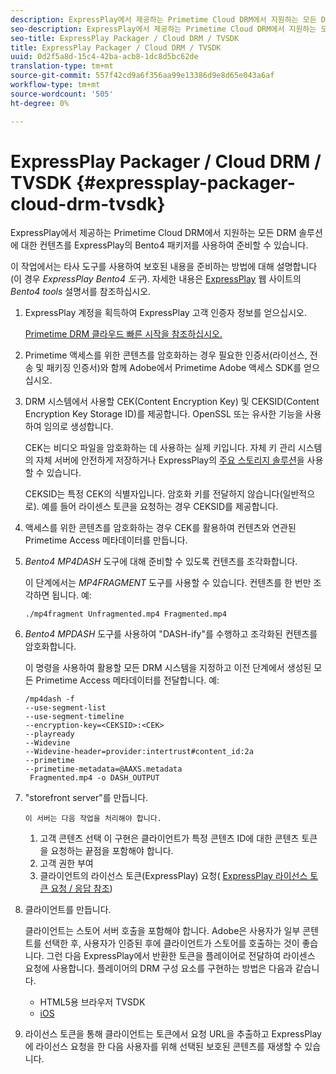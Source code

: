 ```yaml
---
description: ExpressPlay에서 제공하는 Primetime Cloud DRM에서 지원하는 모든 DRM 솔루션에 대한 컨텐츠를 ExpressPlay의 Bento4 패키저를 사용하여 준비할 수 있습니다.
seo-description: ExpressPlay에서 제공하는 Primetime Cloud DRM에서 지원하는 모든 DRM 솔루션에 대한 컨텐츠를 ExpressPlay의 Bento4 패키저를 사용하여 준비할 수 있습니다.
seo-title: ExpressPlay Packager / Cloud DRM / TVSDK
title: ExpressPlay Packager / Cloud DRM / TVSDK
uuid: 0d2f5a8d-15c4-42ba-acb8-1dc8d5bc62de
translation-type: tm+mt
source-git-commit: 557f42cd9a6f356aa99e13386d9e8d65e043a6af
workflow-type: tm+mt
source-wordcount: '505'
ht-degree: 0%

---
```



# ExpressPlay Packager / Cloud DRM / TVSDK {#expressplay-packager-cloud-drm-tvsdk}

ExpressPlay에서 제공하는 Primetime Cloud DRM에서 지원하는 모든 DRM 솔루션에 대한 컨텐츠를 ExpressPlay의 Bento4 패키저를 사용하여 준비할 수 있습니다.

이 작업에서는 타사 도구를 사용하여 보호된 내용을 준비하는 방법에 대해 설명합니다(이 경우 *ExpressPlay Bento4 도구*). 자세한 내용은 [ExpressPlay](https://www.expressplay.com/developer/) 웹 사이트의 *Bento4 tools* 설명서를 참조하십시오.
1. ExpressPlay 계정을 획득하여 ExpressPlay 고객 인증자 정보를 얻으십시오.

   [Primetime DRM 클라우드 빠른 시작을 참조하십시오.](../../quick-start/quick-overview.md)
1. Primetime 액세스를 위한 콘텐츠를 암호화하는 경우 필요한 인증서(라이선스, 전송 및 패키징 인증서)와 함께 Adobe에서 Primetime Adobe 액세스 SDK를 얻으십시오.
1. DRM 시스템에서 사용할 CEK(Content Encryption Key) 및 CEKSID(Content Encryption Key Storage ID)를 제공합니다. OpenSSL 또는 유사한 기능을 사용하여 임의로 생성합니다.

   CEK는 비디오 파일을 암호화하는 데 사용하는 실제 키입니다. 자체 키 관리 시스템의 자체 서버에 안전하게 저장하거나 ExpressPlay의 [주요 스토리지 솔루션](https://www.expressplay.com/developer/key-storage/)을 사용할 수 있습니다.

   CEKSID는 특정 CEK의 식별자입니다. 암호화 키를 전달하지 않습니다(일반적으로). 예를 들어 라이센스 토큰을 요청하는 경우 CEKSID를 제공합니다.

1. 액세스를 위한 콘텐츠를 암호화하는 경우 CEK를 활용하여 컨텐츠와 연관된 Primetime Access 메타데이터를 만듭니다.

1. *Bento4 MP4DASH* 도구에 대해 준비할 수 있도록 컨텐츠를 조각화합니다.

   이 단계에서는 *MP4FRAGMENT* 도구를 사용할 수 있습니다. 컨텐츠를 한 번만 조각하면 됩니다. 예:

   ```
   ./mp4fragment Unfragmented.mp4 Fragmented.mp4
   ```

1. *Bento4 MPDASH* 도구를 사용하여 &quot;DASH-ify&quot;를 수행하고 조각화된 컨텐츠를 암호화합니다.

   이 명령을 사용하여 활용할 모든 DRM 시스템을 지정하고 이전 단계에서 생성된 모든 Primetime Access 메타데이터를 전달합니다. 예:

   ```
   /mp4dash -f  
   --use-segment-list  
   --use-segment-timeline  
   --encryption-key=<CEKSID>:<CEK>  
   --playready  
   --Widevine  
   --Widevine-header=provider:intertrust#content_id:2a  
   --primetime  
   --primetime-metadata=@AAXS.metadata 
    Fragmented.mp4 -o DASH_OUTPUT
   ```

1. &quot;storefront server&quot;를 만듭니다.

       이 서버는 다음 작업을 처리해야 합니다.
   
   1. 고객 콘텐츠 선택 이 구현은 클라이언트가 특정 콘텐츠 ID에 대한 콘텐츠 토큰을 요청하는 끝점을 포함해야 합니다.
   1. 고객 권한 부여
   1. 클라이언트의 라이선스 토큰(ExpressPlay) 요청( [ExpressPlay 라이선스 토큰 요청 / 응답 참조](../../license-token-req-resp-ref/license-req-resp-overview.md))

1. 클라이언트를 만듭니다.

   클라이언트는 스토어 서버 호출을 포함해야 합니다. Adobe은 사용자가 일부 콘텐트를 선택한 후, 사용자가 인증된 후에 클라이언트가 스토어를 호출하는 것이 좋습니다. 그런 다음 ExpressPlay에서 반환한 토큰을 플레이어로 전달하여 라이센스 요청에 사용합니다. 플레이어의 DRM 구성 요소를 구현하는 방법은 다음과 같습니다.

   * HTML5용 브라우저 TVSDK
   * [iOS](../../../../programming/tvsdk-3x-ios-prog/ios-3x-drm-content-security/ios-3x-apple-fairplay-tvsdk.md)

1. 라이선스 토큰을 통해 클라이언트는 토큰에서 요청 URL을 추출하고 ExpressPlay에 라이선스 요청을 한 다음 사용자를 위해 선택된 보호된 콘텐츠를 재생할 수 있습니다.
